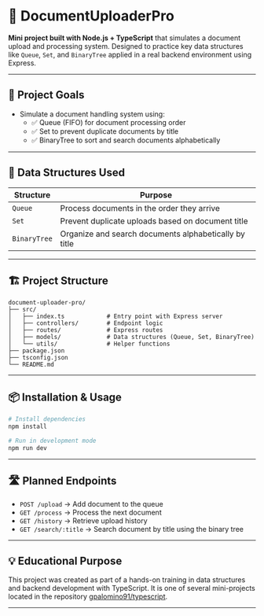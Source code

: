 # 📁 DocumentUploaderPro

**Mini project built with Node.js + TypeScript** that simulates a document upload and processing system. Designed to practice key data structures like `Queue`, `Set`, and `BinaryTree` applied in a real backend environment using Express.

---

## 🚀 Project Goals

- Simulate a document handling system using:
  - ✅ Queue (FIFO) for document processing order
  - ✅ Set to prevent duplicate documents by title
  - ✅ BinaryTree to sort and search documents alphabetically

---

## 🧠 Data Structures Used

| Structure     | Purpose                                                              |
|---------------|----------------------------------------------------------------------|
| `Queue`       | Process documents in the order they arrive                           |
| `Set`         | Prevent duplicate uploads based on document title                    |
| `BinaryTree`  | Organize and search documents alphabetically by title               |

---

## 🏗️ Project Structure

```
document-uploader-pro/
├── src/
│   ├── index.ts            # Entry point with Express server
│   ├── controllers/        # Endpoint logic
│   ├── routes/             # Express routes
│   ├── models/             # Data structures (Queue, Set, BinaryTree)
│   └── utils/              # Helper functions
├── package.json
├── tsconfig.json
└── README.md
```

---

## 📦 Installation & Usage

```bash
# Install dependencies
npm install

# Run in development mode
npm run dev
```

---

## 🛣️ Planned Endpoints

- `POST /upload` → Add document to the queue
- `GET /process` → Process the next document
- `GET /history` → Retrieve upload history
- `GET /search/:title` → Search document by title using the binary tree

---

## 💡 Educational Purpose

This project was created as part of a hands-on training in data structures and backend development with TypeScript. It is one of several mini-projects located in the repository [gpalomino91/typescript](https://github.com/gpalomino91/typescript).

---

